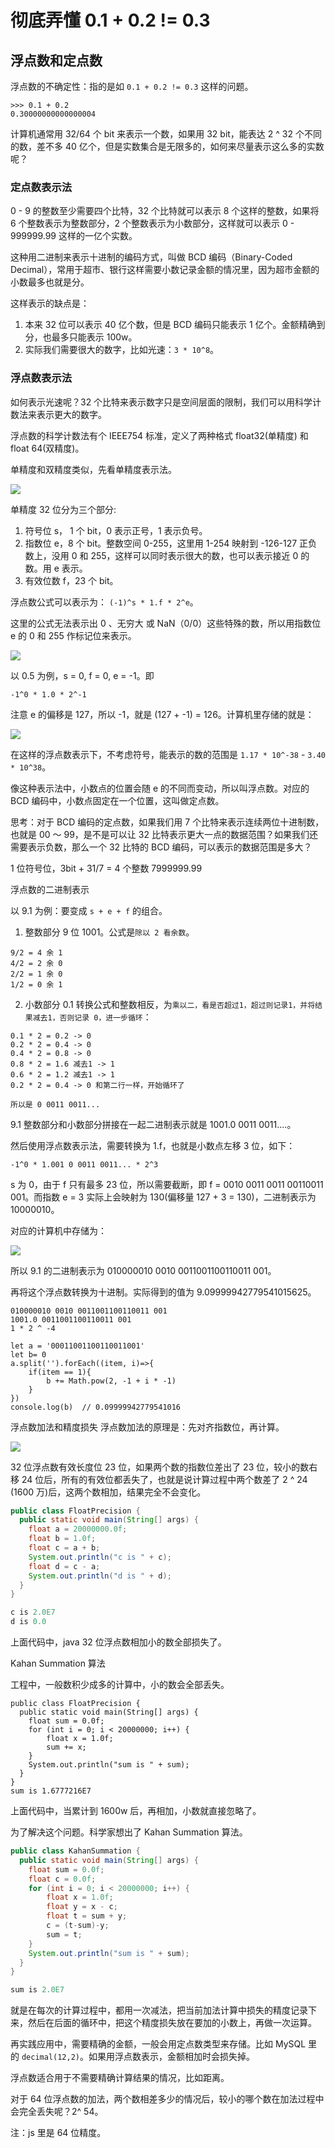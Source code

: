 # 彻底弄懂 0.1 + 0.2 != 0.3

## 浮点数和定点数

浮点数的不确定性：指的是如 `0.1 + 0.2 != 0.3` 这样的问题。

```
>>> 0.1 + 0.2
0.30000000000000004
```

计算机通常用 32/64 个 bit 来表示一个数，如果用 32 bit，能表达 2 ^ 32 个不同的数，差不多 40 亿个，但是实数集合是无限多的，如何来尽量表示这么多的实数呢？

### 定点数表示法

0 - 9 的整数至少需要四个比特，32 个比特就可以表示 8 个这样的整数，如果将 6 个整数表示为整数部分，2 个整数表示为小数部分，这样就可以表示 0 - 999999.99 这样的一亿个实数。

这种用二进制来表示十进制的编码方式，叫做 BCD 编码（Binary-Coded Decimal），常用于超市、银行这样需要小数记录金额的情况里，因为超市金额的小数最多也就是分。

这样表示的缺点是：

1. 本来 32 位可以表示 40 亿个数，但是 BCD 编码只能表示 1 亿个。金额精确到分，也最多只能表示 100w。
2. 实际我们需要很大的数字，比如光速：`3 * 10^8`。

### 浮点数表示法

如何表示光速呢？32 个比特来表示数字只是空间层面的限制，我们可以用科学计数法来表示更大的数字。

浮点数的科学计数法有个 IEEE754 标准，定义了两种格式 float32(单精度) 和 float 64(双精度)。

单精度和双精度类似，先看单精度表示法。

![](./imgs/2020-04-15-20-30-11.png)

单精度 32 位分为三个部分:

1. 符号位 s， 1 个 bit，0 表示正号，1 表示负号。
2. 指数位 e，8 个 bit。整数空间 0-255，这里用 1-254 映射到 -126-127 正负数上，没用 0 和 255，这样可以同时表示很大的数，也可以表示接近 0 的数。用 e 表示。
3. 有效位数 f，23 个 bit。

浮点数公式可以表示为： `(-1)^s * 1.f * 2^e`。

这里的公式无法表示出 0 、无穷大 或 NaN（0/0）这些特殊的数，所以用指数位 e 的 0 和 255 作标记位来表示。

![](./imgs/2020-04-15-20-42-03.png)

以 0.5 为例，s = 0, f = 0, e = -1。即

```
-1^0 * 1.0 * 2^-1
```

注意 e 的偏移是 127，所以 -1，就是 (127 + -1) = 126。计算机里存储的就是：

![](./imgs/2020-04-15-20-48-56.png)

在这样的浮点数表示下，不考虑符号，能表示的数的范围是 `1.17 * 10^-38` - `3.40 * 10^38`。

像这种表示法中，小数点的位置会随 e 的不同而变动，所以叫浮点数。对应的 BCD 编码中，小数点固定在一个位置，这叫做定点数。

思考：对于 BCD 编码的定点数，如果我们用 7 个比特来表示连续两位十进制数，也就是 00 ～ 99，是不是可以让 32 比特表示更大一点的数据范围？如果我们还需要表示负数，那么一个 32 比特的 BCD 编码，可以表示的数据范围是多大？

1 位符号位，3bit + 31/7 = 4 个整数
7999999.99

浮点数的二进制表示

以 9.1 为例：要变成 `s + e + f` 的组合。

1. 整数部分 9 位 1001。公式是`除以 2 看余数`。

```
9/2 = 4 余 1
4/2 = 2 余 0
2/2 = 1 余 0
1/2 = 0 余 1
```

2. 小数部分 0.1 转换公式和整数相反，为`乘以二，看是否超过1，超过则记录1，并将结果减去1，否则记录 0，进一步循环`：

```
0.1 * 2 = 0.2 -> 0
0.2 * 2 = 0.4 -> 0
0.4 * 2 = 0.8 -> 0
0.8 * 2 = 1.6 减去1 -> 1
0.6 * 2 = 1.2 减去1 -> 1
0.2 * 2 = 0.4 -> 0 和第二行一样，开始循环了

所以是 0 0011 0011...
```

9.1 整数部分和小数部分拼接在一起二进制表示就是 1001.0 0011 0011....。

然后使用浮点数表示法，需要转换为 1.f，也就是小数点左移 3 位，如下：

```
-1^0 * 1.001 0 0011 0011... * 2^3
```

s 为 0，由于 f 只有最多 23 位，所以需要截断，即 f = 0010 0011 0011 00110011 001。而指数 e = 3 实际上会映射为 130(偏移量 127 + 3 = 130)，二进制表示为 10000010。

对应的计算机中存储为：

![](./imgs/2020-04-15-21-18-41.png)

所以 9.1 的二进制表示为 010000010 0010 0011001100110011 001。

再将这个浮点数转换为十进制。实际得到的值为 9.09999942779541015625。

```
010000010 0010 0011001100110011 001
1001.0 0011001100110011 001
1 * 2 ^ -4

let a = '00011001100110011001'
let b= 0
a.split('').forEach((item, i)=>{
    if(item == 1){
        b += Math.pow(2, -1 + i * -1)
    }
})
console.log(b)  // 0.09999942779541016
```

浮点数加法和精度损失
浮点数加法的原理是：先对齐指数位，再计算。

![](./imgs/2020-04-15-21-45-51.png)

32 位浮点数有效长度位 23 位，如果两个数的指数位差出了 23 位，较小的数右移 24 位后，所有的有效位都丢失了，也就是说计算过程中两个数差了 2 ^ 24 (1600 万)后，这两个数相加，结果完全不会变化。

```java
public class FloatPrecision {
  public static void main(String[] args) {
    float a = 20000000.0f;
    float b = 1.0f;
    float c = a + b;
    System.out.println("c is " + c);
    float d = c - a;
    System.out.println("d is " + d);
  }
}

c is 2.0E7
d is 0.0
```

上面代码中，java 32 位浮点数相加小的数全部损失了。

Kahan Summation 算法

工程中，一般数积少成多的计算中，小的数会全部丢失。

```
public class FloatPrecision {
  public static void main(String[] args) {
    float sum = 0.0f;
    for (int i = 0; i < 20000000; i++) {
    	float x = 1.0f;
    	sum += x;
    }
    System.out.println("sum is " + sum);
  }
}
sum is 1.6777216E7
```

上面代码中，当累计到 1600w 后，再相加，小数就直接忽略了。

为了解决这个问题。科学家想出了 Kahan Summation 算法。

```java
public class KahanSummation {
  public static void main(String[] args) {
    float sum = 0.0f;
    float c = 0.0f;
    for (int i = 0; i < 20000000; i++) {
    	float x = 1.0f;
    	float y = x - c;
    	float t = sum + y;
    	c = (t-sum)-y;
    	sum = t;
    }
    System.out.println("sum is " + sum);
  }
}

sum is 2.0E7
```

就是在每次的计算过程中，都用一次减法，把当前加法计算中损失的精度记录下来，然后在后面的循环中，把这个精度损失放在要加的小数上，再做一次运算。

再实践应用中，需要精确的金额，一般会用定点数类型来存储。比如 MySQL 里的 `decimal(12,2)`。如果用浮点数表示，金额相加时会损失掉。

浮点数适合用于不需要精确计算结果的情况，比如距离。

对于 64 位浮点数的加法，两个数相差多少的情况后，较小的哪个数在加法过程中会完全丢失呢？2^ 54。

注：js 里是 64 位精度。
